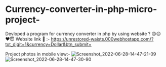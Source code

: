 # Currency-converter-in-php-micro-project-
Devloped a program for currency converter in php by using website ?
😊😉❤️😇
Website link 🔗 :-
https://unrestored-waists.000webhostapp.com/?txt_digit=1&currency=Dollar&btn_submit=

Project photos in mobile view:-
![Screenshot_2022-06-28-14-47-21-09](https://user-images.githubusercontent.com/107911019/176144121-796a9d8d-3d33-4384-a8b6-0c42ff3ba5f7.jpg)
![Screenshot_2022-06-28-14-47-30-90](https://user-images.githubusercontent.com/107911019/176144336-56e7b5c0-2776-4261-930a-e71a33f9d737.jpg)
